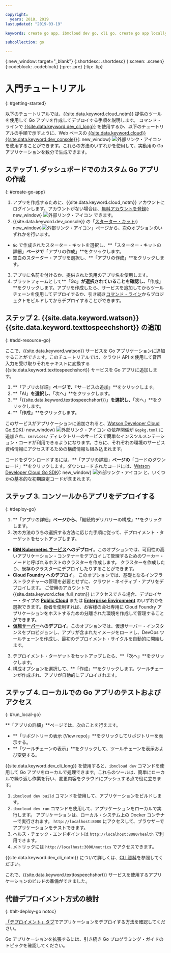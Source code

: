 ```yaml
---

copyright:
  years: 2018, 2019
lastupdated: "2019-03-19"

keywords: create go app, ibmcloud dev go, cli go, create go app locally, deploy go app, go starter kit

subcollection: go

---
```


{:new_window: target="_blank"}
{:shortdesc: .shortdesc}
{:screen: .screen}
{:codeblock: .codeblock}
{:pre: .pre}
{:tip: .tip}

# 入門チュートリアル
{: #getting-started}

以下のチュートリアルでは、{{site.data.keyword.cloud_notm}} 提供のツールを使用して Go アプリを作成してデプロイする手順を説明します。 コマンド・ラインで [{{site.data.keyword.dev_cli_long}}](/docs/cli?topic=cloud-cli-ibmcloud-cli#ibmcloud-cli) を使用するか、以下のチュートリアルの手順で示すように、Web ベースの [{{site.data.keyword.cloud}} {{site.data.keyword.dev_console}}](https://{DomainName}/developer/appservice/dashboard){: new_window} ![外部リンク・アイコン](../icons/launch-glyph.svg "外部リンク・アイコン") を使用することができます。これらの方法のいずれかを使用して、実動用の Go アプリケーションを数分で生成できます。

## ステップ 1. ダッシュボードでのカスタム Go アプリの作成
{: #create-go-app}

1. アプリを作成するために、{{site.data.keyword.cloud_notm}} アカウントにログインします。アカウントがない場合は、[無料アカウントを登録](https://{DomainName}/registration){: new_window} ![外部リンク・アイコン](../icons/launch-glyph.svg "外部リンク・アイコン") できます。
2. {{site.data.keyword.dev_console}} の「[スターター・キット](https://{DomainName}/developer/appservice/starter-kits){: new_window}![外部リンク・アイコン](../icons/launch-glyph.svg "外部リンク・アイコン")」ページから、次のオプションのいずれかを行います。
 * `Go` で作成されたスターター・キットを選択し、**「スターター・キットの詳細」**ページで**「アプリの作成」**をクリックします。
 * 空白のスターター・アプリを選択し、**「アプリの作成」**をクリックします。
3. アプリに名前を付けるか、提供された汎用のアプリ名を使用します。
4. プラットフォームとして**「Go」**が選択されていることを確認し、**「作成」**をクリックします。アプリを作成したら、サービスを追加してからツールチェーンを使用してデプロイするか、引き続き[コマンド・ライン](/docs/cli?topic=cloud-cli-ibmcloud-cli#ibmcloud-cli)からプロジェクトをビルドしてからデプロイすることができます。

## ステップ 2. {{site.data.keyword.watson}} {{site.data.keyword.texttospeechshort}} の追加
{: #add-resource-go}

ここで、{{site.data.keyword.watson}} サービスを Go アプリケーションに追加することができます。このチュートリアルでは、クラウド API を使用して音声入力を受け取りそれをテキストに変換する {{site.data.keyword.texttospeechshort}} サービスを Go アプリに追加します。

1. **「アプリの詳細」**ページで、**「サービスの追加」**をクリックします。
2. **「AI」**を選択し、**「次へ」**をクリックします。
3. **「{{site.data.keyword.texttospeechshort}}」**を選択し、**「次へ」**をクリックします。
4. **「作成」**をクリックします。 

このサービスがアプリケーションに追加されると、[Watson Developer Cloud Go SDK](https://github.com/watson-developer-cloud/go-sdk){: new_window} ![外部リンク・アイコン](../icons/launch-glyph.svg "外部リンク・アイコン") の依存関係が `Gopkg.toml` に追加され、`services/` ディレクトリーのサービスで簡単なインスツルメンテーション・コードが利用できるようになります。さらに、それぞれの環境のサービス資格情報にアクセスするための構成情報も組み込まれます。

コードをダウンロードするには、**「アプリの詳細」**ページの**「コードのダウンロード」**をクリックします。ダウンロードされたコードには、[Watson Developer Cloud Go SDK](https://github.com/watson-developer-cloud/go-sdk){: new_window} ![外部リンク・アイコン](../icons/launch-glyph.svg "外部リンク・アイコン") と、いくつかの基本的な初期設定コードが含まれます。

## ステップ 3. コンソールからアプリをデプロイする
{: #deploy-go}

1. **「アプリの詳細」**ページから、**「継続的デリバリーの構成」**をクリックします。
2. 次の方法のうちの選択する方法に応じた手順に従って、デプロイメント・ターゲットをセットアップします。
  * **[IBM Kubernetes サービス](/docs/apps/deploying?topic=creating-apps-containers-kube)へのデプロイ**。このオプションでは、可用性の高いアプリケーション・コンテナーをデプロイして管理するためのワーカー・ノードと呼ばれるホストのクラスターを作成します。 クラスターを作成したり、既存のクラスターにデプロイしたりすることができます。
  * **Cloud Foundry へのデプロイ**。 このオプションでは、基礎となるインフラストラクチャーの管理を必要とせずに、クラウド・ネイティブ・アプリをデプロイします。 ご使用のアカウントで {{site.data.keyword.cfee_full_notm}} にアクセスできる場合、デプロイヤー・タイプの **[Public Cloud](/docs/cloud-foundry-public?topic=cloud-foundry-public-about-cf)** または **[Enterprise Environment](/docs/cloud-foundry-public?topic=cloud-foundry-public-cfee)** のいずれかを選択できます。後者を使用すれば、お客様の会社専用に Cloud Foundry アプリケーションをホストするための分離された環境を作成して管理することができます。
  * **[仮想サーバー](/docs/apps?topic=creating-apps-vsi-deploy)へのデプロイ**。このオプションでは、仮想サーバー・インスタンスをプロビジョンし、アプリが含まれたイメージをロードし、DevOps ツールチェーンを作成し、最初のデプロイメント・サイクルを自動的に開始します。

3. デプロイメント・ターゲットをセットアップしたら、**「次へ」**をクリックします。
4. 構成オプションを選択して、**「作成」**をクリックします。ツールチェーンが作成され、アプリが自動的にデプロイされます。

## ステップ 4. ローカルでの Go アプリのテストおよびアクセス
{: #run_local-go}

**「アプリの詳細」**ページでは、次のことを行えます。
* **「リポジトリーの表示 (View repo)」**をクリックしてリポジトリーを表示する。
* **「ツールチェーンの表示」**をクリックして、ツールチェーンを表示および変更する。

{{site.data.keyword.dev_cli_long}} を使用すると、`ibmcloud dev` コマンドを使用して Go アプリをローカルで処理できます。これらのツールは、簡単にローカルで繰り返し作業を行い、変更内容をクラウドにプッシュする点で役に立ちます。

1. `ibmcloud dev build` コマンドを使用して、アプリケーションをビルドします。
2. `ibmcloud dev run` コマンドを使用して、アプリケーションをローカルで実行します。 アプリケーションは、ローカル・システム上の Docker コンテナーで実行されます。 `http://localhost:8080` にアクセスして、ブラウザーでアプリケーションをテストできます。
3. ヘルス・チェック・エンドポイントは `http://localhost:8080/health` で利用できます。
4. メトリックには `http://localhost:3000/metrics` でアクセスできます。

{{site.data.keyword.dev_cli_notm}} について詳しくは、[CLI 資料](/docs/cli?topic=cloud-cli-ibmcloud-cli#ibmcloud-cli)を参照してください。

これで、{{site.data.keyword.texttospeechshort}} サービスを使用するアプリケーションのビルドの準備ができました。

## 代替デプロイメント方式の検討
{: #alt-deploy-go notoc}

[「デプロイメント」タブ](/docs/go?topic=go-go-deploy-apps)でアプリケーションをデプロイする方法を確認してください。

Go アプリケーションを拡張するには、引き続き Go プログラミング・ガイドのトピックを確認してください。
